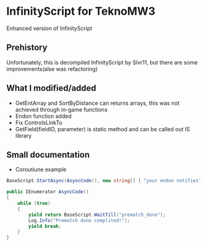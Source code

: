 # InfinityScript for TeknoMW3

Enhanced version of InfinityScript

## Prehistory

Unfortunately, this is decompiled InfinityScript by Slvr11, but there are some improvements(alse was refactoring)

## What I modified/added

* GetEntArray and SortByDistance can returns arrays, this was not achieved through in-game functions
* Endon function added
* Fix ControlsLinkTo
* GetField(fieldID, parameter) is static method and can be called out IS library

## Small documentation

* Coroutiune example

```c#
BaseScript.StartAsync(AsyncCode(), new string[] { "your endon notifies" });

public IEnumerator AsyncCode()
{
    while (true)
    {
        yield return BaseScript.WaitTill("prematch_done");
        Log.Info("Prematch done complited!");
        yield break;
    }
}
```
